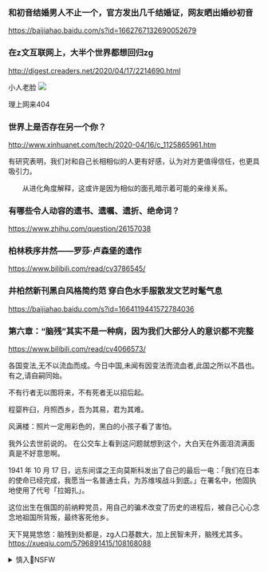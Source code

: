 ### 和初音结婚男人不止一个，官方发出几千结婚证，网友晒出婚纱初音
https://baijiahao.baidu.com/s?id=1662767132690052679

### 在z文互联网上，大半个世界都想回归zg
http://digest.creaders.net/2020/04/17/2214690.html

小人老脸
![](https://xmtransfer.suporpe.com/170420ogl/image/575f34ca-cede-4aa4-85ec219087.jpg)

理上网来404

### 世界上是否存在另一个你？
http://www.xinhuanet.com/tech/2020-04/16/c_1125865961.htm

有研究表明，我们对和自己长相相似的人更有好感，认为对方更值得信任，也更具吸引力。

　　从进化角度解释，这或许是因为相似的面孔暗示着可能的亲缘关系。

### 有哪些令人动容的遗书、遗嘱、遗折、绝命词？
https://www.zhihu.com/question/26157038

### 柏林秩序井然——罗莎·卢森堡的遗作
https://www.bilibili.com/read/cv3786545/

### 井柏然新刊黑白风格简约范 穿白色水手服散发文艺时髦气息
https://baijiahao.baidu.com/s?id=1664119441572784036

### 第六章：“脑残”其实不是一种病，因为我们大部分人的意识都不完整
https://www.bilibili.com/read/cv4066573/

各国变法,无不以流血而成。今日中国,未闻有因变法而流血者,此国之所以不昌也。有之,请自嗣同始。

不有行者无以图将来，不有死者无以招后起。

程婴杵臼，月照西乡，吾为其易，君为其难。

风满楼：照片一定用彩色的，黑白的小孩子看了害怕。

我外公去世前说的。
在公交车上看到这问题就想到这个，大白天在外面泪流满面真是不好意思啊。

<p>1941 年 10 月 17 日，远东间谍之王向莫斯科发出了自己的最后一电：「我们在日本的使命已经完成，我愿当一名普通士兵，为苏维埃战斗到底。」在署名中，他固执地使用了代号「拉姆扎」。</p>

<p>这位出生在俄国的前纳粹党员，用自己的骗术改变了历史的进程后，被自己心心念念地祖国所背叛，最终客死他乡。</p>

天下晃晃悠悠：脑残到处都是，zg人口基数大，加上民智未开，脑残尤其多。
https://xueqiu.com/5796891415/108168088

<details><summary>慎入🔞NSFW</summary>

Not Safe For Work
![](https://upload.wikimedia.org/wikipedia/commons/thumb/d/d3/Biohazard_Symbol_Specification.png/210px-Biohazard_Symbol_Specification.png)

<details><summary><b>风险自理Use At Your Own Risk🈲</summary>


</details>
</details>

